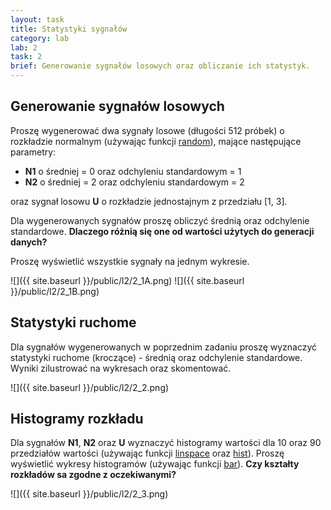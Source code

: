 ```yaml
---
layout: task
title: Statystyki sygnałów
category: lab
lab: 2
task: 2
brief: Generowanie sygnałów losowych oraz obliczanie ich statystyk.
---
```


## Generowanie sygnałów losowych

Proszę wygenerować dwa sygnały losowe (długości 512 próbek) o rozkładzie normalnym (używając funkcji [random](http://www.mathworks.com/help/stats/random.html)), mające następujące parametry:

   * **N1** o średniej = 0 oraz odchyleniu standardowym = 1 
   * **N2** o średniej = 2 oraz odchyleniu standardowym = 2 

oraz sygnał losowu **U** o rozkładzie jednostajnym z przedziału [1, 3].

Dla wygenerowanych sygnałów proszę obliczyć średnią oraz odchylenie standardowe. **Dlaczego różnią się one od wartości użytych do generacji danych?**

Proszę wyświetlić wszystkie sygnały na jednym wykresie.

![]({{ site.baseurl }}/public/l2/2_1A.png)
![]({{ site.baseurl }}/public/l2/2_1B.png)

## Statystyki ruchome

Dla sygnałów wygenerowanych w poprzednim zadaniu proszę wyznaczyć statystyki ruchome (kroczące) - średnią oraz odchylenie standardowe. Wyniki zilustrować na wykresach oraz skomentować.

![]({{ site.baseurl }}/public/l2/2_2.png)

## Histogramy rozkładu

Dla sygnałów **N1**, **N2** oraz **U** wyznaczyć histogramy wartości dla 10 oraz 90 przedziałów wartości (używając funkcji [linspace](http://www.mathworks.com/help/matlab/ref/linspace.html) oraz [hist](http://www.mathworks.com/help/matlab/ref/hist.html)). Proszę wyświetlić wykresy histogramów (używając funkcji [bar](http://www.mathworks.com/help/matlab/ref/bar.html)).
**Czy kształty rozkładów sa zgodne z oczekiwanymi?**

![]({{ site.baseurl }}/public/l2/2_3.png)
